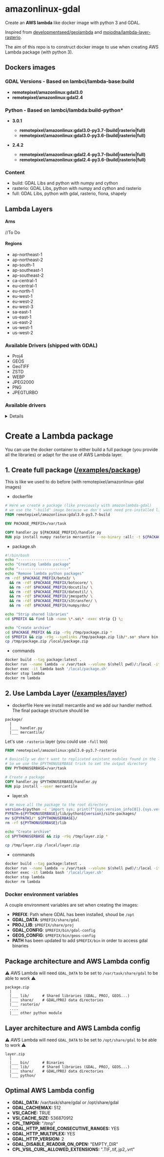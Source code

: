 # amazonlinux-gdal

Create an **AWS lambda** like docker image with python 3 and GDAL.

Inspired from [developmentseed/geolambda](https://github.com/developmentseed/geolambda) and [mojodna/lambda-layer-rasterio](https://github.com/mojodna/lambda-layer-rasterio).

The aim of this repo is to construct docker image to use when creating AWS Lambda package (with python 3).

## Dockers images
### GDAL Versions - Based on lambci/lambda-base:build
  - **remotepixel/amazonlinux:gdal3.0**
  - **remotepixel/amazonlinux:gdal2.4**

### Python - Based on lambci/lambda:build-python*

- **3.0.1**
  - **remotepixel/amazonlinux:gdal3.0-py3.7-(build|rasterio|full)**
  - **remotepixel/amazonlinux:gdal3.0-py3.6-(build|rasterio|full)**

- **2.4.2**
  - **remotepixel/amazonlinux:gdal2.4-py3.7-(build|rasterio|full)**
  - **remotepixel/amazonlinux:gdal2.4-py3.6-(build|rasterio|full)**

### Content
- build: GDAL Libs and python with numpy and cython
- rasterio: GDAL Libs, python with numpy and cython and rasterio
- full: GDAL Libs, python with gdal, rasterio, fiona, shapely

## Lambda Layers

#### Arns

//To Do

#### Regions
- ap-northeast-1
- ap-northeast-2
- ap-south-1 
- ap-southeast-1
- ap-southeast-2
- ca-central-1
- eu-central-1
- eu-north-1
- eu-west-1
- eu-west-2
- eu-west-3
- sa-east-1
- us-east-1
- us-east-2
- us-west-1
- us-west-2

### Available Drivers (shipped with GDAL)
- Proj4
- GEOS
- GeoTIFF
- ZSTD
- WEBP
- JPEG2000
- PNG
- JPEGTURBO

### Available drivers

<details>

```
$ gdalinfo --formats
  VRT -raster- (rw+v): Virtual Raster
  DERIVED -raster- (ro): Derived datasets using VRT pixel functions
  GTiff -raster- (rw+vs): GeoTIFF
  NITF -raster- (rw+vs): National Imagery Transmission Format
  RPFTOC -raster- (rovs): Raster Product Format TOC format
  ECRGTOC -raster- (rovs): ECRG TOC format
  HFA -raster- (rw+v): Erdas Imagine Images (.img)
  SAR_CEOS -raster- (rov): CEOS SAR Image
  CEOS -raster- (rov): CEOS Image
  JAXAPALSAR -raster- (rov): JAXA PALSAR Product Reader (Level 1.1/1.5)
  GFF -raster- (rov): Ground-based SAR Applications Testbed File Format (.gff)
  ELAS -raster- (rw+v): ELAS
  AIG -raster- (rov): Arc/Info Binary Grid
  AAIGrid -raster- (rwv): Arc/Info ASCII Grid
  GRASSASCIIGrid -raster- (rov): GRASS ASCII Grid
  SDTS -raster- (rov): SDTS Raster
  DTED -raster- (rwv): DTED Elevation Raster
  PNG -raster- (rwv): Portable Network Graphics
  JPEG -raster- (rwv): JPEG JFIF
  MEM -raster- (rw+): In Memory Raster
  JDEM -raster- (rov): Japanese DEM (.mem)
  ESAT -raster- (rov): Envisat Image Format
  BSB -raster- (rov): Maptech BSB Nautical Charts
  XPM -raster- (rwv): X11 PixMap Format
  BMP -raster- (rw+v): MS Windows Device Independent Bitmap
  DIMAP -raster- (rov): SPOT DIMAP
  AirSAR -raster- (rov): AirSAR Polarimetric Image
  RS2 -raster- (rovs): RadarSat 2 XML Product
  SAFE -raster- (rov): Sentinel-1 SAR SAFE Product
  ILWIS -raster- (rw+v): ILWIS Raster Map
  SGI -raster- (rw+v): SGI Image File Format 1.0
  SRTMHGT -raster- (rwv): SRTMHGT File Format
  Leveller -raster- (rw+v): Leveller heightfield
  Terragen -raster- (rw+v): Terragen heightfield
  ISIS3 -raster- (rw+v): USGS Astrogeology ISIS cube (Version 3)
  ISIS2 -raster- (rw+v): USGS Astrogeology ISIS cube (Version 2)
  PDS -raster- (rov): NASA Planetary Data System
  PDS4 -raster,vector- (rw+vs): NASA Planetary Data System 4
  VICAR -raster- (rov): MIPL VICAR file
  TIL -raster- (rov): EarthWatch .TIL
  ERS -raster- (rw+v): ERMapper .ers Labelled
  JP2OpenJPEG -raster,vector- (rwv): JPEG-2000 driver based on OpenJPEG library
  L1B -raster- (rovs): NOAA Polar Orbiter Level 1b Data Set
  FIT -raster- (rwv): FIT Image
  GRIB -raster- (rwv): GRIdded Binary (.grb, .grb2)
  RMF -raster- (rw+v): Raster Matrix Format
  WCS -raster- (rovs): OGC Web Coverage Service
  WMS -raster- (rwvs): OGC Web Map Service
  MSGN -raster- (rov): EUMETSAT Archive native (.nat)
  RST -raster- (rw+v): Idrisi Raster A.1
  INGR -raster- (rw+v): Intergraph Raster
  GSAG -raster- (rwv): Golden Software ASCII Grid (.grd)
  GSBG -raster- (rw+v): Golden Software Binary Grid (.grd)
  GS7BG -raster- (rw+v): Golden Software 7 Binary Grid (.grd)
  COSAR -raster- (rov): COSAR Annotated Binary Matrix (TerraSAR-X)
  TSX -raster- (rov): TerraSAR-X Product
  COASP -raster- (ro): DRDC COASP SAR Processor Raster
  R -raster- (rwv): R Object Data Store
  MAP -raster- (rov): OziExplorer .MAP
  KMLSUPEROVERLAY -raster- (rwv): Kml Super Overlay
  WEBP -raster- (rwv): WEBP
  PDF -raster,vector- (w+): Geospatial PDF
  Rasterlite -raster- (rwvs): Rasterlite
  MBTiles -raster,vector- (rw+v): MBTiles
  PLMOSAIC -raster- (ro): Planet Labs Mosaics API
  CALS -raster- (rwv): CALS (Type 1)
  WMTS -raster- (rwv): OGC Web Map Tile Service
  SENTINEL2 -raster- (rovs): Sentinel 2
  MRF -raster- (rw+v): Meta Raster Format
  PNM -raster- (rw+v): Portable Pixmap Format (netpbm)
  DOQ1 -raster- (rov): USGS DOQ (Old Style)
  DOQ2 -raster- (rov): USGS DOQ (New Style)
  PAux -raster- (rw+v): PCI .aux Labelled
  MFF -raster- (rw+v): Vexcel MFF Raster
  MFF2 -raster- (rw+): Vexcel MFF2 (HKV) Raster
  FujiBAS -raster- (rov): Fuji BAS Scanner Image
  GSC -raster- (rov): GSC Geogrid
  FAST -raster- (rov): EOSAT FAST Format
  BT -raster- (rw+v): VTP .bt (Binary Terrain) 1.3 Format
  LAN -raster- (rw+v): Erdas .LAN/.GIS
  CPG -raster- (rov): Convair PolGASP
  IDA -raster- (rw+v): Image Data and Analysis
  NDF -raster- (rov): NLAPS Data Format
  EIR -raster- (rov): Erdas Imagine Raw
  DIPEx -raster- (rov): DIPEx
  LCP -raster- (rwv): FARSITE v.4 Landscape File (.lcp)
  GTX -raster- (rw+v): NOAA Vertical Datum .GTX
  LOSLAS -raster- (rov): NADCON .los/.las Datum Grid Shift
  NTv1 -raster- (rov): NTv1 Datum Grid Shift
  NTv2 -raster- (rw+vs): NTv2 Datum Grid Shift
  CTable2 -raster- (rw+v): CTable2 Datum Grid Shift
  ACE2 -raster- (rov): ACE2
  SNODAS -raster- (rov): Snow Data Assimilation System
  KRO -raster- (rw+v): KOLOR Raw
  ROI_PAC -raster- (rw+v): ROI_PAC raster
  RRASTER -raster- (rw+v): R Raster
  BYN -raster- (rw+v): Natural Resources Canada's Geoid
  ARG -raster- (rwv): Azavea Raster Grid format
  RIK -raster- (rov): Swedish Grid RIK (.rik)
  USGSDEM -raster- (rwv): USGS Optional ASCII DEM (and CDED)
  GXF -raster- (rov): GeoSoft Grid Exchange Format
  NWT_GRD -raster- (rw+v): Northwood Numeric Grid Format .grd/.tab
  NWT_GRC -raster- (rov): Northwood Classified Grid Format .grc/.tab
  ADRG -raster- (rw+vs): ARC Digitized Raster Graphics
  SRP -raster- (rovs): Standard Raster Product (ASRP/USRP)
  BLX -raster- (rwv): Magellan topo (.blx)
  SAGA -raster- (rw+v): SAGA GIS Binary Grid (.sdat, .sg-grd-z)
  IGNFHeightASCIIGrid -raster- (rov): IGN France height correction ASCII Grid
  XYZ -raster- (rwv): ASCII Gridded XYZ
  HF2 -raster- (rwv): HF2/HFZ heightfield raster
  OZI -raster- (rov): OziExplorer Image File
  CTG -raster- (rov): USGS LULC Composite Theme Grid
  E00GRID -raster- (rov): Arc/Info Export E00 GRID
  ZMap -raster- (rwv): ZMap Plus Grid
  NGSGEOID -raster- (rov): NOAA NGS Geoid Height Grids
  IRIS -raster- (rov): IRIS data (.PPI, .CAPPi etc)
  PRF -raster- (rov): Racurs PHOTOMOD PRF
  RDA -raster- (ro): DigitalGlobe Raster Data Access driver
  EEDAI -raster- (ros): Earth Engine Data API Image
  DAAS -raster- (ro): Airbus DS Intelligence Data As A Service driver
  SIGDEM -raster- (rwv): Scaled Integer Gridded DEM .sigdem
  GPKG -raster,vector- (rw+vs): GeoPackage
  CAD -raster,vector- (rovs): AutoCAD Driver
  PLSCENES -raster,vector- (ro): Planet Labs Scenes API
  NGW -raster,vector- (rw+s): NextGIS Web
  GenBin -raster- (rov): Generic Binary (.hdr Labelled)
  ENVI -raster- (rw+v): ENVI .hdr Labelled
  EHdr -raster- (rw+v): ESRI .hdr Labelled
  ISCE -raster- (rw+v): ISCE raster
  HTTP -raster,vector- (ro): HTTP Fetching Wrapper
```

</details>


# Create a Lambda package

You can use the docker container to either build a full package (you provide all the libraries)
or adapt for the use of AWS Lambda layer.

## 1. Create full package ([/examples/package](/examples/package))
This is like we used to do before (with remotepixel/amazonlinux-gdal images)

- dockerfile
```Dockerfile
# Here we create a package (like previously with amazonlambda-gdal)
# we use the "-build" image because we don't want need pre-installed libaries
FROM remotepixel/amazonlinux:gdal3.0-py3.7-build

ENV PACKAGE_PREFIX=/var/task

COPY handler.py ${PACKAGE_PREFIX}/handler.py
RUN pip install numpy rasterio mercantile --no-binary :all: -t ${PACKAGE_PREFIX}/
```

- package.sh
```bash
#!/bin/bash
echo "-----------------------"
echo "Creating lambda package"
echo "-----------------------"
echo "Remove lambda python packages"
rm -rdf $PACKAGE_PREFIX/boto3/ \
  && rm -rdf $PACKAGE_PREFIX/botocore/ \
  && rm -rdf $PACKAGE_PREFIX/docutils/ \
  && rm -rdf $PACKAGE_PREFIX/dateutil/ \
  && rm -rdf $PACKAGE_PREFIX/jmespath/ \
  && rm -rdf $PACKAGE_PREFIX/s3transfer/ \
  && rm -rdf $PACKAGE_PREFIX/numpy/doc/

echo "Strip shared libraries"
cd $PREFIX && find lib -name \*.so\* -exec strip {} \;

echo "Create archive"
cd $PACKAGE_PREFIX && zip -r9q /tmp/package.zip *
cd $PREFIX && zip -r9q --symlinks /tmp/package.zip lib/*.so* share bin
cp /tmp/package.zip /local/package.zip
```

- commands
```bash
docker build --tag package:latest .
docker run --name lambda -w /var/task --volume $(shell pwd)/:/local -itd package:latest bash
docker exec -it lambda bash '/local/package.sh'
docker stop lambda
docker rm lambda
```

## 2. Use Lambda Layer ([/examples/layer](/examples/layer))

- dockerfile
Here we install mercantile and we add our handler method. 
The final package structure should be 

```
package/
  |
  |___ handler.py  
  |___ mercantile/
```

Let's use `-rasterio` layer (you could use `-full` too)
```Dockerfile
FROM remotepixel/amazonlinux:gdal3.0-py3.7-rasterio

# Basically we don't want to replicated existant modules found in the layer ($PYTHONPATH)
# So we use the $PYTHONUSERBASE trick to set the output directory
ENV PYTHONUSERBASE=/var/task

# Create a package
COPY handler.py $PYTHONUSERBASE/handler.py
RUN pip install --user mercantile 
```
- layer.sh
```bash
# We move all the package to the root directory
version=$(python -c 'import sys; print(f"{sys.version_info[0]}.{sys.version_info[1]}")')
PYPATH=${PYTHONUSERBASE}/lib/python${version}/site-packages/
mv ${PYPATH}/* ${PYTHONUSERBASE}/
rm -rf ${PYTHONUSERBASE}/lib

echo "Create archive"
cd $PYTHONUSERBASE && zip -r9q /tmp/layer.zip *

cp /tmp/layer.zip /local/layer.zip
```
- commands
```bash
docker build --tag package:latest .
docker run --name lambda -w /var/task --volume $(shell pwd)/:/local -itd package:latest bash
docker exec -it lambda bash '/local/layer.sh'
docker stop lambda
docker rm lambda

```

### Docker environment variables
A couple environment variables are set when creating the images:

- **PREFIX**: Path where GDAL has been installed, shoud be `/opt`
- **GDAL_DATA**: `$PREFIX/share/gdal`
- **PROJ_LIB**: `$PREFIX/share/proj`
- **GDAL_CONFIG**: `$PREFIX/bin/gdal-config`
- **GEOS_CONFIG**: `$PREFIX/bin/geos-config`
- **PATH** has been updated to add `$PREFIX/bin` in order to access gdal binaries


## Package architecture and AWS Lambda config
:warning: AWS Lambda will need `GDAL_DATA` to be set to `/var/task/share/gdal` to be able to work :warning:

```
package.zip
  |
  |___ lib/      # Shared libraries (GDAL, PROJ, GEOS...)
  |___ share/    # GDAL/PROJ data directories   
  |___ rasterio/
  ....
  |___ other python module
```

## Layer architecture and AWS Lambda config
:warning: AWS Lambda will need `GDAL_DATA` to be set to `/opt/share/gdal` to be able to work :warning:

```
layer.zip
  |
  |___ bin/      # Binaries
  |___ lib/      # Shared libraries (GDAL, PROJ, GEOS...)
  |___ share/    # GDAL/PROJ data directories   
  |___ python/
```

## Optimal AWS Lambda config
- **GDAL_DATA:** /var/task/share/gdal or /opt/share/gdal
- **GDAL_CACHEMAX:** 512
- **VSI_CACHE:** TRUE
- **VSI_CACHE_SIZE:** 536870912
- **CPL_TMPDIR:** "/tmp"
- **GDAL_HTTP_MERGE_CONSECUTIVE_RANGES:** YES
- **GDAL_HTTP_MULTIPLEX:** YES
- **GDAL_HTTP_VERSION:** 2
- **GDAL_DISABLE_READDIR_ON_OPEN:** "EMPTY_DIR"
- **CPL_VSIL_CURL_ALLOWED_EXTENSIONS:** ".TIF,.tif,.jp2,.vrt"
